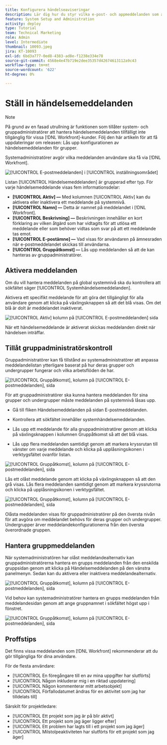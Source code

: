 ```yaml
---
title: Konfigurera händelseaviseringar
description: Lär dig hur du styr vilka e-post- och appmeddelanden som användare får genom att hantera händelsemeddelanden.
feature: System Setup and Administration
activity: deploy
type: Tutorial
team: Technical Marketing
role: Admin
level: Intermediate
thumbnail: 10093.jpeg
jira: KT-10093
exl-id: 6bd3a777-0ed8-4383-ad8e-f1238e334e78
source-git-commit: 4568e4e47b719e2dee35357d42674613112a9c43
workflow-type: tm+mt
source-wordcount: '622'
ht-degree: 0%

---
```


<!--
this has the same content as the system administrator notification setup and mangement section of the email and inapp notificiations learning path
-->

<!--
add URL link in the note at the top of the LP
-->

# Ställ in händelsemeddelanden

>[!NOTE]
>
>På grund av en fasad utrullning är funktionen som tillåter system- och gruppadministratörer att hantera händelsemeddelanden tillfälligt inte tillgänglig för vissa [!DNL Workfront]-kunder. Följ den här artikeln för att få uppdateringar om releasen: Lås upp konfigurationen av händelsemeddelanden för grupper.

Systemadministratörer avgör vilka meddelanden användare ska få via [!DNL Workfront].

![[!UICONTROL E-postmeddelanden] i [!UICONTROL inställningsområdet]](assets/admin-fund-notifications-1.png)

Listan [!UICONTROL Händelsemeddelanden] är grupperad efter typ. För varje händelsemeddelande visas fem informationsdelar:

* **[!UICONTROL Aktiv] —** Med kolumnen [!UICONTROL Aktiv] kan du aktivera eller inaktivera ett meddelande på systemnivå.
* **[!UICONTROL Namn] —** Detta är namnet på meddelandet i [!DNL Workfront].
* **[!UICONTROL Beskrivning] —** Beskrivningen innehåller en kort förklaring av vilken åtgärd som har vidtagits för att utlösa ett meddelande eller som behöver vidtas som svar på att ett meddelande tas emot.
* **[!UICONTROL E-postämne] —** Vad visas för användaren på ämnesraden när e-postmeddelandet skickas till användarna.
* **[!UICONTROL Gruppåtkomst] —** Lås upp meddelanden så att de kan hanteras av gruppadministratörer.

## Aktivera meddelanden

Om du vill hantera meddelanden på global systemnivå ska du kontrollera att sökfältet säger [!UICONTROL Systemhändelsemeddelanden].

Aktivera ett specifikt meddelande för att göra det tillgängligt för alla användare genom att klicka på växlingsknappen så att det blå visas. Om det blå är dolt är meddelandet inaktiverat.

![[!UICONTROL Aktiv] kolumn på [!UICONTROL E-postmeddelanden] sida &#x200B;](assets/admin-fund-notifications-2.png)

När ett händelsemeddelande är aktiverat skickas meddelanden direkt när händelsen inträffar.

## Tillåt gruppadministratörskontroll

Gruppadministratörer kan få tillstånd av systemadministratörer att anpassa meddelandelistan ytterligare baserat på hur deras grupper och undergrupper fungerar och vilka arbetsflöden de har.

![[!UICONTROL Gruppåtkomst], kolumn på [!UICONTROL E-postmeddelanden], sida &#x200B;](assets/ganotifications_01.png)

För att gruppadministratörer ska kunna hantera meddelanden för sina grupper och undergrupper måste meddelanden på systemnivå låsas upp.

* Gå till fliken Händelsemeddelanden på sidan E-postmeddelanden.

* Kontrollera att sökfältet innehåller systemhändelsemeddelanden.

* Lås upp ett meddelande för alla gruppadministratörer genom att klicka på växlingsknappen i kolumnen Gruppåtkomst så att det blå visas.

* Lås upp flera meddelanden samtidigt genom att markera kryssrutan till vänster om varje meddelande och klicka på upplåsningsikonen i verktygsfältet ovanför listan.

![[!UICONTROL Gruppåtkomst], kolumn på [!UICONTROL E-postmeddelanden], sida &#x200B;](assets/ganotifications_02.png)

Lås ett olåst meddelande genom att klicka på växlingsknappen så att den grå visas. Lås flera meddelanden samtidigt genom att markera kryssrutorna och klicka på upplåsningsikonen i verktygsfältet.

![[!UICONTROL Gruppåtkomst], kolumn på [!UICONTROL E-postmeddelanden], sida &#x200B;](assets/ganotifications_03.png)

Olåsta meddelanden visas för gruppadministratörer på den översta nivån för att avgöra om meddelandet behövs för deras grupper och undergrupper. Undergrupper ärver meddelandekonfigurationerna från den översta överordnade gruppen. ﻿


## Hantera gruppmeddelanden

När systemadministratören har olåst meddelandealternativ kan gruppadministratörerna hantera en grupps meddelanden från den enskilda gruppsidan genom att klicka på Händelsemeddelanden på den vänstra panelmenyn. Sedan kan du aktivera eller inaktivera meddelandealternativ.

![[!UICONTROL Gruppåtkomst], kolumn på [!UICONTROL E-postmeddelanden], sida &#x200B;](assets/managegroupnotifications_01.png)

Vid behov kan systemadministratörer hantera en grupps meddelanden från meddelandesidan genom att ange gruppnamnet i sökfältet högst upp i fönstret.

![[!UICONTROL Gruppåtkomst], kolumn på [!UICONTROL E-postmeddelanden], sida &#x200B;](assets/managegroupnotifications_02.png)

## Proffstips

Det finns vissa meddelanden som [!DNL Workfront] rekommenderar att du gör tillgängliga för dina användare.

För de flesta användare:

* [!UICONTROL En föregångare till en av mina uppgifter har slutförts]
* [!UICONTROL Någon inkluderar mig i en riktad uppdatering]
* [!UICONTROL Någon kommenterar mitt arbetsobjekt]
* [!UICONTROL Förfallodatumet ändras för en aktivitet som jag har tilldelats till]


Särskilt för projektledare:

* [!UICONTROL Ett projekt som jag är på blir aktivt]
* [!UICONTROL Ett projekt som jag äger ligger efter]
* [!UICONTROL Ett problem har lagts till i ett projekt som jag äger]
* [!UICONTROL Milstolpeaktiviteten har slutförts för ett projekt som jag äger]

<!--
learn more URLs
-->
